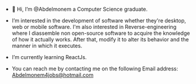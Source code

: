 - 👋 Hi, I’m @Abdelmonem a Computer Science graduate.
 
-  I’m interested in the development of software whether they're desktop, web or mobile software. I'm also interested in Reverse-engineering where I diassemble non          open-source software to acquire the knowledge of how it actually works. After that, 
   modify it to alter its behavior and the manner in which it executes.
   
-  I’m currently learning ReactJs.
-  You can reach me by contacting me on the following Email address: Abdelmonem4jobs@hotmail.com

<!---
Abdelmonem1337er/Abdelmonem1337er is a ✨ special ✨ repository because its `README.md` (this file) appears on your GitHub profile.
You can click the Preview link to take a look at your changes.
--->
